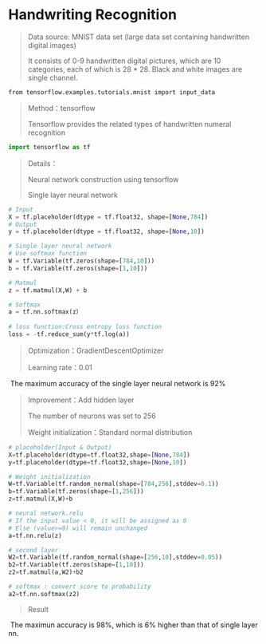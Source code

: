 # Handwriting Recognition

> Data source: MNIST data set (large data set containing handwritten digital images)
>
> It consists of 0-9 handwritten digital pictures, which are 10 categories, each of which is 28 * 28. Black and white images are single channel.

```pyt
from tensorflow.examples.tutorials.mnist import input_data
```



> Method：tensorflow
>
> Tensorflow provides the related types of handwritten numeral recognition

```python
import tensorflow as tf
```



> Details：
>
> Neural network construction using tensorflow
>
> Single layer neural network

```python
# Input
X = tf.placeholder(dtype = tf.float32, shape=[None,784])
# Output
y = tf.placeholder(dtype = tf.float32, shape=[None,10])

# Single layer neural network
# Use softmax function
W = tf.Variable(tf.zeros(shape=[784,10]))
b = tf.Variable(tf.zeros(shape=[1,10]))

# Matmul
z = tf.matmul(X,W) + b

# Softmax
a = tf.nn.softmax(z）
                  
# loss function:Cross entropy loss function
loss = -tf.reduce_sum(y*tf.log(a))
```



> Optimization：GradientDescentOptimizer
>
> Learning rate：0.01

​	The maximum accuracy of the single layer neural network is 92%



> Improvement：Add hidden layer
>
> The number of neurons was set to 256
>
> Weight initialization：Standard normal distribution

```python
# placeholder(Input & Output)
X=tf.placeholder(dtype=tf.float32,shape=[None,784])
y=tf.placeholder(dtype=tf.float32,shape=[None,10])

# Weight initialization
W=tf.Variable(tf.random_normal(shape=[784,256],stddev=0.1))
b=tf.Variable(tf.zeros(shape=[1,256]))
z=tf.matmul(X,W)+b

# neural network.relu
# If the input value < 0, it will be assigned as 0
# Else (value>=0) will remain unchanged
a=tf.nn.relu(z)

# second layer
W2=tf.Variable(tf.random_normal(shape=[256,10],stddev=0.05))
b2=tf.Variable(tf.zeros(shape=[1,10]))
z2=tf.matmul(a,W2)+b2

# softmax : convert score to probability
a2=tf.nn.softmax(z2)
```



> Result

​	The maximun accuracy is 98%, which is 6% higher than that of single layer nn.